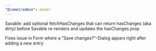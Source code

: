 ```yaml
---
"@comet/admin": minor
---
```


Savable: add optional fetchHasChanges that can return hasChanges (aka dirty) before Savable re-renders and updates the hasChanges prop

Fixes issue in Form where a "Save changes?"-Dialog appars right after adding a new entry
